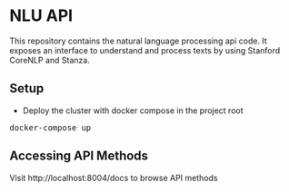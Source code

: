 # NLU API
This repository contains the natural language processing api code. It exposes an interface to understand and process texts by using Stanford CoreNLP and Stanza. 

## Setup
* Deploy the cluster with docker compose in the project root
<pre>docker-compose up</pre>

## Accessing API Methods
Visit http://localhost:8004/docs to browse API methods
